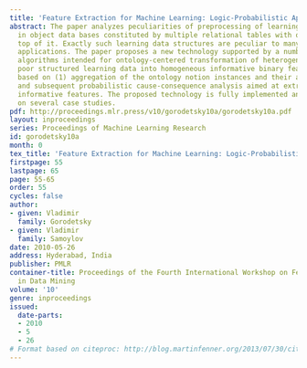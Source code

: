 ```yaml
---
title: 'Feature Extraction for Machine Learning: Logic-Probabilistic Approach'
abstract: The paper analyzes peculiarities of preprocessing of learning data represented
  in object data bases constituted by multiple relational tables with ontology on
  top of it. Exactly such learning data structures are peculiar to many novel challenging
  applications. The paper proposes a new technology supported by a number of novel
  algorithms intended for ontology-centered transformation of heterogeneous possibly
  poor structured learning data into homogeneous informative binary feature space
  based on (1) aggregation of the ontology notion instances and their attribute domains
  and subsequent probabilistic cause-consequence analysis aimed at extraction more
  informative features. The proposed technology is fully implemented and validated
  on several case studies.
pdf: http://proceedings.mlr.press/v10/gorodetsky10a/gorodetsky10a.pdf
layout: inproceedings
series: Proceedings of Machine Learning Research
id: gorodetsky10a
month: 0
tex_title: 'Feature Extraction for Machine Learning: Logic-Probabilistic Approach'
firstpage: 55
lastpage: 65
page: 55-65
order: 55
cycles: false
author:
- given: Vladimir
  family: Gorodetsky
- given: Vladimir
  family: Samoylov
date: 2010-05-26
address: Hyderabad, India
publisher: PMLR
container-title: Proceedings of the Fourth International Workshop on Feature Selection
  in Data Mining
volume: '10'
genre: inproceedings
issued:
  date-parts:
  - 2010
  - 5
  - 26
# Format based on citeproc: http://blog.martinfenner.org/2013/07/30/citeproc-yaml-for-bibliographies/
---
```

